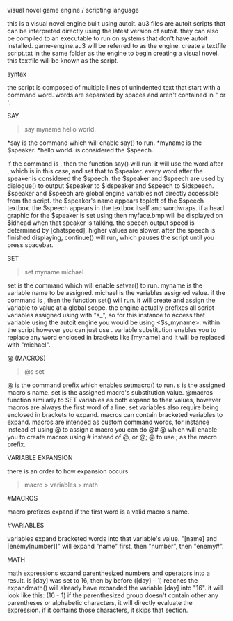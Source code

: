 visual novel game engine / scripting language

this is a visual novel engine built using autoit. au3 files are autoit scripts that can be interpreted directly using the latest version of autoit. they can also be compiled to an executable to run on systems that don't have autoit installed. game-engine.au3 will be referred to as the engine. create a textfile script.txt in the same folder as the engine to begin creating a visual novel. this textfile will be known as the script.



syntax

the script is composed of multiple lines of unindented text that start with a command word. words are separated by spaces and aren't contained in " or '.


SAY
>say myname hello world.

*say is the command which will enable say() to run.
*myname is the $speaker.
*hello world. is considered the $speech.

if the command is <say>, then the function say() will run. it will use the word after <say>, which is <myname> in this case, and set that to $speaker. every word after the speaker is considered the $speech. the $speaker and $speech are used by dialogue() to output $speaker to $idspeaker and $speech to $idspeech. $speaker and $speech are global engine variables not directly accessible from the script. the $speaker's name appears topleft of the $speech textbox. the $speech appears in the textbox itself and wordwraps. if a head graphic for the $speaker is set using <head myname myface.bmp> then myface.bmp will be displayed on $idhead when that speaker is talking. the speech output speed is determined by [chatspeed], higher values are slower. after the speech is finished displaying, continue() will run, which pauses the script until you press spacebar.


SET

>set myname michael

set is the command which will enable setvar() to run.
myname is the variable name to be assigned.
michael is the variables assigned value.
if the command is <set>, then the function set() will run. it will create and assign the variable <myname> to value <michael> at a global scope. the engine actually prefixes all script variables assigned using <set> with "s_", so for this instance to access that variable using the autoit engine you would be using <$s_myname>. within the script however you can just use <myname>. variable substitution enables you to replace any word enclosed in brackets like [myname] and it will be replaced with "michael".


@ (MACROS)

>@s set

@ is the command prefix which enables setmacro() to run.
s is the assigned macro's name.
set is the assigned macro's substitution value.
@macros function similarly to SET variables as both expand to their values, however macros are always the first word of a line. set variables also require being enclosed in brackets to expand. macros can contain bracketed variables to expand. macros are intended as custom command words, for instance instead of using @ to assign a macro you can do @# @ which will enable you to create macros using # instead of @, or @; @ to use ; as the macro prefix.


VARIABLE EXPANSION

there is an order to how expansion occurs:
>macro > variables > math


#MACROS

macro prefixes expand if the first word is a valid macro's name.


#VARIABLES

variables expand bracketed words into that variable's value.
"[name] and [enemy[number]]" will expand "name" first, then "number", then "enemy#".


MATH

math expressions expand parenthesized numbers and operators into a result.
is [day] was set to 16, then by before ([day] - 1)  reaches the expandmath() will already have expanded the variable [day] into "16".
it will look like this: (16 - 1)
if the parenthesized group doesn't contain other any parentheses or alphabetic characters, it will directly evaluate the expression. if it contains those characters, it skips that section.

